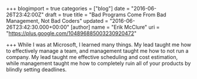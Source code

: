 +++
blogimport = true
categories = ["blog"]
date = "2016-06-26T23:42:00Z"
draft = true
title = "Bad Programs Come From Bad Management, Not Bad Coders"
updated = "2016-06-26T23:42:30.000+00:00"
[author]
name = "Erik McClure"
uri = "https://plus.google.com/104896885003230920472"

+++
While I was at Microsoft, I learned many things. My lead taught me how to effectively manage a team, and management taught me how to not run a company. My lead taught me effective scheduling and cost estimation, while management taught me how to completely ruin all of your products by blindly setting deadlines.
